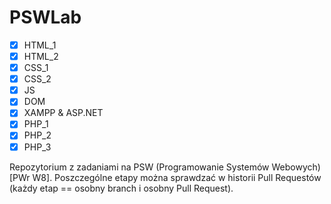# PSWLab
- [x] HTML_1
- [x] HTML_2
- [x] CSS_1
- [x] CSS_2
- [x] JS
- [x] DOM
- [x] XAMPP & ASP.NET
- [x] PHP_1
- [x] PHP_2
- [x] PHP_3

Repozytorium z zadaniami na PSW (Programowanie Systemów Webowych) [PWr W8].
Poszczególne etapy można sprawdzać w historii Pull Requestów (każdy etap == osobny branch i osobny Pull Request).
